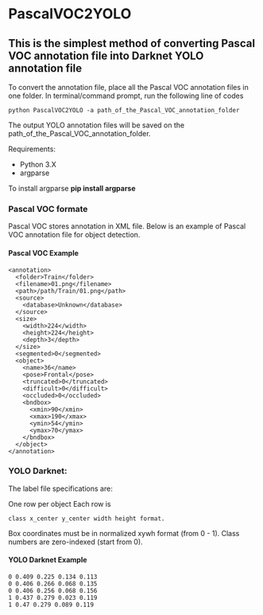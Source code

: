 # PascalVOC2YOLO

## This is the simplest method of converting Pascal VOC annotation file into Darknet YOLO annotation file
To convert the annotation file, place all the Pascal VOC annotation files in one folder. In terminal/command prompt, run the following line of codes  

    python PascalVOC2YOLO -a path_of_the_Pascal_VOC_annotation_folder

The output YOLO annotation files will be saved on the path_of_the_Pascal_VOC_annotation_folder.


Requirements:
- Python 3.X
- argparse

To install argparse 
<b> pip install argparse </b>

### Pascal VOC formate
Pascal VOC stores annotation in XML file. Below is an example of Pascal VOC annotation file for object detection.
#### Pascal VOC Example
    <annotation> 
      <folder>Train</folder> 
      <filename>01.png</filename>      
      <path>/path/Train/01.png</path> 
      <source>  
        <database>Unknown</database> 
      </source>
      <size>  
        <width>224</width>  
        <height>224</height>  
        <depth>3</depth>   
      </size> 
      <segmented>0</segmented> 
      <object>  
        <name>36</name>  
        <pose>Frontal</pose>  
        <truncated>0</truncated>  
        <difficult>0</difficult>  
        <occluded>0</occluded>  
        <bndbox>   
          <xmin>90</xmin>   
          <xmax>190</xmax>   
          <ymin>54</ymin>   
          <ymax>70</ymax>  
        </bndbox> 
      </object>
    </annotation>
    
    
### YOLO Darknet: 
The label file specifications are:

One row per object
Each row is 

    class x_center y_center width height format.
Box coordinates must be in normalized xywh format (from 0 - 1). 
Class numbers are zero-indexed (start from 0).

#### YOLO Darknet Example
    0 0.409 0.225 0.134 0.113
    0 0.406 0.266 0.068 0.135
    0 0.406 0.256 0.068 0.156
    1 0.437 0.279 0.023 0.119
    1 0.47 0.279 0.089 0.119
